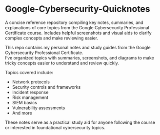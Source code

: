 # Google-Cybersecurity-Quicknotes
A concise reference repository compiling key notes, summaries, and explanations of core topics from the Google Cybersecurity Professional Certificate course. Includes helpful screenshots and visual aids to clarify complex concepts and make reviewing easier.

This repo contains my personal notes and study guides from the Google Cybersecurity Professional Certificate.  
I’ve organized topics with summaries, screenshots, and diagrams to make tricky concepts easier to understand and review quickly.  

Topics covered include:  
- Network protocols  
- Security controls and frameworks  
- Incident response  
- Risk management  
- SIEM basics  
- Vulnerability assessments  
- And more

These notes serve as a practical study aid for anyone following the course or interested in foundational cybersecurity topics.
